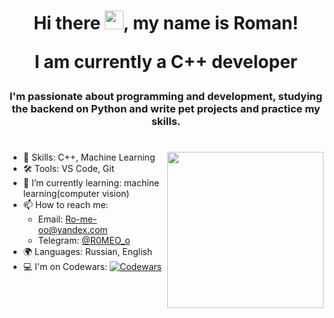 <h1 align="center"> Hi there <img height="30" src="https://github.com/blackcater/blackcater/raw/main/images/Hi.gif" width="30"/>, my name is Roman! 
  
I am currently a C++ developer </h1>

<h3 align="center">
I'm passionate about programming and development, studying the backend on Python and write pet projects and practice my skills. 
</h3><h1></h1>

<img align="right" height="250" src="https://github-readme-stats-steel-omega.vercel.app/api?username=CodeZilla-ID&show_icons=true&include_all_commits=true&icon_color=2d77dc&title_color=2d77dc&text_color=ffffff&bg_color=0d1117&hide_border=true&number_format=long&rank_icon=percentile&show=reviews,discussions_started,discussions_answered#gh-dark-mode-only">



- 💪 Skills: C++, Machine Learning
- 🛠 Tools: VS Code, Git
- 📖 I’m currently learning: machine learning(computer vision)
- 📫 How to reach me:
  - Email: Ro-me-oo@yandex.com
  - Telegram: [@R0MEO_o](https://t.me/R0MEO_o)
- 🌍 Languages: Russian, English
- 💻 I'm on Codewars: [![Codewars](https://www.codewars.com/users/RomeO_o/badges/micro)](https://www.codewars.com/users/RomeO_o) 



